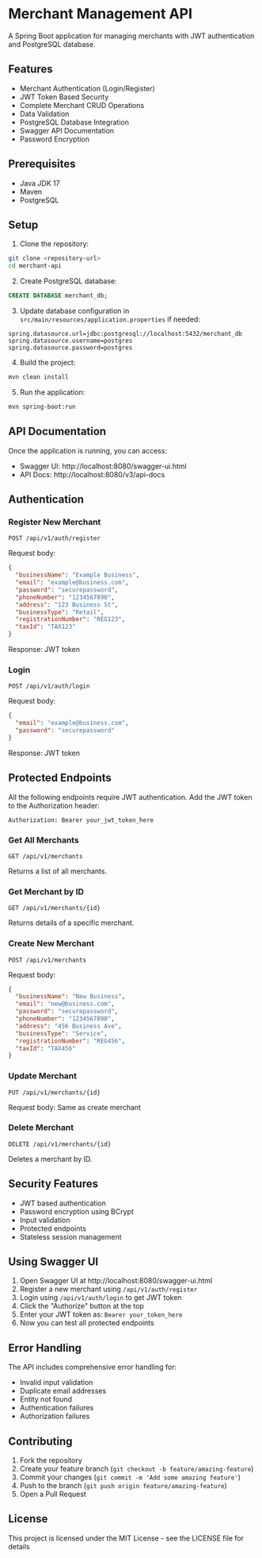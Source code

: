 # Merchant Management API

A Spring Boot application for managing merchants with JWT authentication and PostgreSQL database.

## Features

- Merchant Authentication (Login/Register)
- JWT Token Based Security
- Complete Merchant CRUD Operations
- Data Validation
- PostgreSQL Database Integration
- Swagger API Documentation
- Password Encryption

## Prerequisites

- Java JDK 17
- Maven
- PostgreSQL

## Setup

1. Clone the repository:
```bash
git clone <repository-url>
cd merchant-api
```

2. Create PostgreSQL database:
```sql
CREATE DATABASE merchant_db;
```

3. Update database configuration in `src/main/resources/application.properties` if needed:
```properties
spring.datasource.url=jdbc:postgresql://localhost:5432/merchant_db
spring.datasource.username=postgres
spring.datasource.password=postgres
```

4. Build the project:
```bash
mvn clean install
```

5. Run the application:
```bash
mvn spring-boot:run
```

## API Documentation

Once the application is running, you can access:
- Swagger UI: http://localhost:8080/swagger-ui.html
- API Docs: http://localhost:8080/v3/api-docs

## Authentication

### Register New Merchant
```http
POST /api/v1/auth/register
```
Request body:
```json
{
  "businessName": "Example Business",
  "email": "example@business.com",
  "password": "securepassword",
  "phoneNumber": "1234567890",
  "address": "123 Business St",
  "businessType": "Retail",
  "registrationNumber": "REG123",
  "taxId": "TAX123"
}
```
Response: JWT token

### Login
```http
POST /api/v1/auth/login
```
Request body:
```json
{
  "email": "example@business.com",
  "password": "securepassword"
}
```
Response: JWT token

## Protected Endpoints

All the following endpoints require JWT authentication. Add the JWT token to the Authorization header:
```
Authorization: Bearer your_jwt_token_here
```

### Get All Merchants
```http
GET /api/v1/merchants
```
Returns a list of all merchants.

### Get Merchant by ID
```http
GET /api/v1/merchants/{id}
```
Returns details of a specific merchant.

### Create New Merchant
```http
POST /api/v1/merchants
```
Request body:
```json
{
  "businessName": "New Business",
  "email": "new@business.com",
  "password": "securepassword",
  "phoneNumber": "1234567890",
  "address": "456 Business Ave",
  "businessType": "Service",
  "registrationNumber": "REG456",
  "taxId": "TAX456"
}
```

### Update Merchant
```http
PUT /api/v1/merchants/{id}
```
Request body: Same as create merchant

### Delete Merchant
```http
DELETE /api/v1/merchants/{id}
```
Deletes a merchant by ID.

## Security Features

- JWT based authentication
- Password encryption using BCrypt
- Input validation
- Protected endpoints
- Stateless session management

## Using Swagger UI

1. Open Swagger UI at http://localhost:8080/swagger-ui.html
2. Register a new merchant using `/api/v1/auth/register`
3. Login using `/api/v1/auth/login` to get JWT token
4. Click the "Authorize" button at the top
5. Enter your JWT token as: `Bearer your_token_here`
6. Now you can test all protected endpoints

## Error Handling

The API includes comprehensive error handling for:
- Invalid input validation
- Duplicate email addresses
- Entity not found
- Authentication failures
- Authorization failures

## Contributing

1. Fork the repository
2. Create your feature branch (`git checkout -b feature/amazing-feature`)
3. Commit your changes (`git commit -m 'Add some amazing feature'`)
4. Push to the branch (`git push origin feature/amazing-feature`)
5. Open a Pull Request

## License

This project is licensed under the MIT License - see the LICENSE file for details 